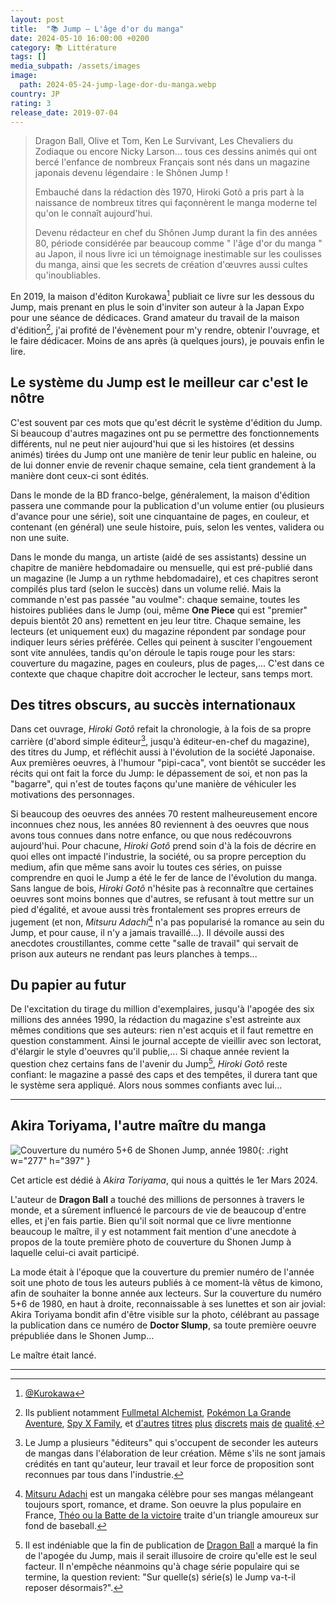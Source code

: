 ```yaml
---
layout: post
title:  "📚 Jump – L'âge d'or du manga"
date: 2024-05-10 16:00:00 +0200
category: 📚 Littérature
tags: []
media_subpath: /assets/images
image:
  path: 2024-05-24-jump-lage-dor-du-manga.webp
country: JP
rating: 3
release_date: 2019-07-04
---
```


> Dragon Ball, Olive et Tom, Ken Le Survivant, Les Chevaliers du Zodiaque ou encore Nicky Larson... tous ces dessins animés qui ont bercé l'enfance de nombreux Français sont nés dans un magazine japonais devenu légendaire : le Shônen Jump !
> 
> Embauché dans la rédaction dès 1970, Hiroki Gotô a pris part à la naissance de nombreux titres qui façonnèrent le manga moderne tel qu'on le connaît aujourd'hui.
> 
> Devenu rédacteur en chef du Shônen Jump durant la fin des années 80, période considérée par beaucoup comme " l'âge d'or du manga " au Japon, il nous livre ici un témoignage inestimable sur les coulisses du manga, ainsi que les secrets de création d'œuvres aussi cultes qu'inoubliables.

En 2019, la maison d'éditon Kurokawa[^1] publiait ce livre sur les dessous du Jump, mais prenant en plus le soin d'inviter son auteur à la Japan Expo pour une séance de dédicaces. Grand amateur du travail de la maison d'édition[^2], j'ai profité de l'évènement pour m'y rendre, obtenir l'ouvrage, et le faire dédicacer. Moins de ans après (à quelques jours), je pouvais enfin le lire.

## Le système du Jump est le meilleur car c'est le nôtre

C'est souvent par ces mots que qu'est décrit le système d'édition du Jump. Si beaucoup d'autres magazines ont pu se permettre des fonctionnements différents, nul ne peut nier aujourd'hui que si les histoires (et dessins animés) tirées du Jump ont une manière de tenir leur public en haleine, ou de lui donner envie de revenir chaque semaine, cela tient grandement à la manière dont ceux-ci sont édités.

Dans le monde de la BD franco-belge, généralement, la maison d'édition passera une commande pour la publication d'un volume entier (ou plusieurs d'avance pour une série), soit une cinquantaine de pages, en couleur, et contenant (en général) une seule histoire, puis, selon les ventes, validera ou non une suite.

Dans le monde du manga, un artiste (aidé de ses assistants) dessine un chapitre de manière hebdomadaire ou mensuelle, qui est pré-publié dans un magazine (le Jump a un rythme hebdomadaire), et ces chapitres seront compilés plus tard (selon le succès) dans un volume relié. Mais la commande n'est pas passée "au voulme": chaque semaine, toutes les histoires publiées dans le Jump (oui, même **One Piece** qui est "premier" depuis bientôt 20 ans) remettent en jeu leur titre. Chaque semaine, les lecteurs (et uniquement eux) du magazine répondent par sondage pour indiquer leurs séries préférée. Celles qui peinent à susciter l'engouement sont vite annulées, tandis qu'on déroule le tapis rouge pour les stars: couverture du magazine, pages en couleurs, plus de pages,... C'est dans ce contexte que chaque chapitre doit accrocher le lecteur, sans temps mort.

## Des titres obscurs, au succès internationaux

Dans cet ouvrage, *Hiroki Gotô* refait la chronologie, à la fois de sa propre carrière (d'abord simple éditeur[^3], jusqu'à éditeur-en-chef du magazine), des titres du Jump, et réfléchit aussi à l'évolution de la société Japonaise. Aux premières oeuvres, à l'humour "pipi-caca", vont bientôt se succéder les récits qui ont fait la force du Jump: le dépassement de soi, et non pas la "bagarre", qui n'est de toutes façons qu'une manière de véhiculer les motivations des personnages.

Si beaucoup des oeuvres des années 70 restent malheureusement encore inconnues chez nous, les années 80 reviennent à des oeuvres que nous avons tous connues dans notre enfance, ou que nous redécouvrons aujourd'hui. Pour chacune, *Hiroki Gotô* prend soin d'à la fois de décrire en quoi elles ont impacté l'industrie, la société, ou sa propre perception du medium, afin que même sans avoir lu toutes ces séries, on puisse comprendre en quoi le Jump a été le fer de lance de l'évolution du manga. Sans langue de bois, *Hiroki Gotô* n'hésite pas à reconnaître que certaines oeuvres sont moins bonnes que d'autres, se refusant à tout mettre sur un pied d'égalité, et avoue aussi très frontalement ses propres erreurs de jugement (et non, *Mitsuru Adachi*[^4] n'a pas popularisé la romance au sein du Jump, et pour cause, il n'y a jamais travaillé...). Il dévoile aussi des anecdotes croustillantes, comme cette "salle de travail" qui servait de prison aux auteurs ne rendant pas leurs planches à temps...

## Du papier au futur

De l'excitation du tirage du million d'exemplaires, jusqu'à l'apogée des six millions des années 1990, la rédaction du magazine s'est astreinte aux mêmes conditions que ses auteurs: rien n'est acquis et il faut remettre en question constamment. Ainsi le journal accepte de vieillir avec son lectorat, d'élargir le style d'oeuvres qu'il publie,... Si chaque année revient la question chez certains fans de l'avenir du Jump[^5], *Hiroki Gotô* reste confiant: le magazine a passé des caps et des tempêtes, il durera tant que le système sera appliqué. Alors nous sommes confiants avec lui...

* * *

## Akira Toriyama, l'autre maître du manga
![Couverture du numéro 5+6 de Shonen Jump, année 1980](2024-05-24-1980-5-6.jpg){: .right w="277" h="397" }


Cet article est dédié à *Akira Toriyama*, qui nous a quittés le 1er Mars 2024.

L'auteur de **Dragon Ball** a touché des millions de personnes à travers le monde, et a sûrement influencé le parcours de vie de beaucoup d'entre elles, et j'en fais partie. Bien qu'il soit normal que ce livre mentionne beaucoup le maître, il y est notamment fait mention d'une anecdote à propos de la toute première photo de couverture du Shonen Jump à laquelle celui-ci avait participé.

La mode était à l'époque que la couverture du premier numéro de l'année soit une photo de tous les auteurs publiés à ce moment-là vêtus de kimono, afin de souhaiter la bonne année aux lecteurs. Sur la couverture du numéro 5+6 de 1980, en haut à droite, reconnaissable à ses lunettes et son air jovial: Akira Toriyama bondit afin d'être visible sur la photo, célébrant au passage la publication dans ce numéro de **Doctor Slump**, sa toute première oeuvre prépubliée dans le Shonen Jump...

Le maître était lancé.

* * *
[^1]: [<i class="fab fa-x-twitter"></i> @Kurokawa](https://x.com/Kurokawa)
[^2]: Ils publient notamment [Fullmetal Alchemist](https://www.lisez.com/kurokawa/serie-fullmetal-alchemist/53181), [Pokémon La Grande Aventure](https://www.lisez.com/kurokawa/serie-pokemon-la-grande-aventure/53741), [Spy X Family](https://www.lisez.com/kurokawa/collection-spy-family/99080), et [d'autres](https://www.manga-sanctuary.com/bdd/manga/5038-genshiken/) [titres](https://www.manga-sanctuary.com/bdd/manga/1757-keishicho-24/) [plus](https://www.manga-sanctuary.com/bdd/manga/3920-l-homme-du-train/) [discrets](https://www.manga-sanctuary.com/bdd/manga/2740-regatta/) [mais](https://www.manga-sanctuary.com/bdd/manga/1924-midori-days/) [de](https://www.manga-sanctuary.com/bdd/manga/11745-nozokiana/) [qualité](https://www.manga-sanctuary.com/bdd/manga/45108-real-account/).
[^3]: Le Jump a plusieurs "éditeurs" qui s'occupent de seconder les auteurs de mangas dans l'élaboration de leur création. Même s'ils ne sont jamais crédités en tant qu'auteur, leur travail et leur force de proposition sont reconnues par tous dans l'industrie.
[^4]: [<i class="fab fa-wikipedia-w"></i> Mitsuru Adachi](https://fr.wikipedia.org/wiki/Mitsuru_Adachi) est un mangaka célèbre pour ses mangas mélangeant toujours sport, romance, et drame. Son oeuvre la plus populaire en France, [<i class="fab fa-wikipedia-w"></i> Théo ou la Batte de la victoire](https://fr.wikipedia.org/wiki/Touch_(manga)) traite d'un triangle amoureux sur fond de baseball.
[^5]: Il est indéniable que la fin de publication de [<i class="fab fa-wikipedia-w"></i> Dragon Ball](https://fr.wikipedia.org/wiki/Dragon_Ball) a marqué la fin de l'apogée du Jump, mais il serait illusoire de croire qu'elle est le seul facteur. Il n'empêche néanmoins qu'à chage série populaire qui se termine, la question revient: "Sur quelle(s) série(s) le Jump va-t-il reposer désormais?".
